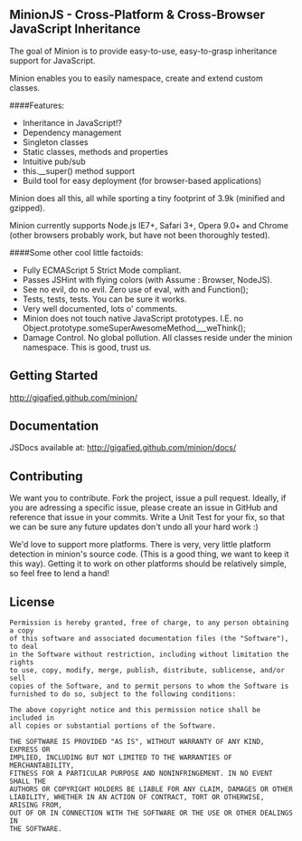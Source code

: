 ## MinionJS - Cross-Platform & Cross-Browser JavaScript Inheritance

The goal of Minion is to provide easy-to-use, easy-to-grasp inheritance support for JavaScript.

Minion enables you to easily namespace, create and extend custom classes.

####Features:

- Inheritance in JavaScript!?
- Dependency management
- Singleton classes
- Static classes, methods and properties
- Intuitive pub/sub
- this.__super() method support 
- Build tool for easy deployment (for browser-based applications)

Minion does all this, all while sporting a tiny footprint of 3.9k (minified and gzipped).

Minion currently supports Node.js IE7+, Safari 3+, Opera 9.0+ and Chrome (other browsers probably work, but have not been thoroughly tested).

####Some other cool little factoids:

- Fully ECMAScript 5 Strict Mode compliant.
- Passes JSHint with flying colors (with Assume : Browser, NodeJS).
- See no evil, do no evil. Zero use of eval, with and Function();
- Tests, tests, tests. You can be sure it works.
- Very well documented, lots o' comments.
- Minion does not touch native JavaScript prototypes. I.E. no Object.prototype.someSuperAwesomeMethod___weThink();
- Damage Control. No global pollution. All classes reside under the minion namespace. This is good, trust us.

## Getting Started

http://gigafied.github.com/minion/

## Documentation

JSDocs available at: http://gigafied.github.com/minion/docs/

## Contributing

We want you to contribute. Fork the project, issue a pull request. Ideally, if you are adressing a specific issue, please create an issue in GitHub and reference that issue in your commits.
Write a Unit Test for your fix, so that we can be sure any future updates don't undo all your hard work :)

We'd love to support more platforms. There is very, very little platform detection in minion's source code. (This is a good thing, we want to keep it this way).
Getting it to work on other platforms should be relatively simple, so feel free to lend a hand!

## License

	Permission is hereby granted, free of charge, to any person obtaining a copy
	of this software and associated documentation files (the "Software"), to deal
	in the Software without restriction, including without limitation the rights
	to use, copy, modify, merge, publish, distribute, sublicense, and/or sell
	copies of the Software, and to permit persons to whom the Software is
	furnished to do so, subject to the following conditions:

	The above copyright notice and this permission notice shall be included in
	all copies or substantial portions of the Software.

	THE SOFTWARE IS PROVIDED "AS IS", WITHOUT WARRANTY OF ANY KIND, EXPRESS OR
	IMPLIED, INCLUDING BUT NOT LIMITED TO THE WARRANTIES OF MERCHANTABILITY,
	FITNESS FOR A PARTICULAR PURPOSE AND NONINFRINGEMENT. IN NO EVENT SHALL THE
	AUTHORS OR COPYRIGHT HOLDERS BE LIABLE FOR ANY CLAIM, DAMAGES OR OTHER
	LIABILITY, WHETHER IN AN ACTION OF CONTRACT, TORT OR OTHERWISE, ARISING FROM,
	OUT OF OR IN CONNECTION WITH THE SOFTWARE OR THE USE OR OTHER DEALINGS IN
	THE SOFTWARE.